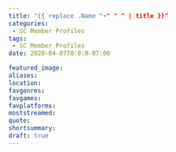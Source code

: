 ```yaml
---
title: "{{ replace .Name "-" " " | title }}"
categories:
 - SC Member Profiles
tags:
 - SC Member Profiles
date: 2020-04-07T0:0:0-07:00

featured_image: 
aliases: 
location: 
favgenres: 
favgames: 
favplatforms: 
moststreamed: 
quote: 
shortsummary: 
draft: true
---
```


